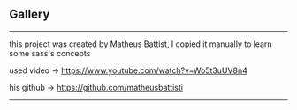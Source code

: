 ## Gallery
---
this project was created by Matheus Battist, I copied it manually to learn some sass's concepts

used video -> https://www.youtube.com/watch?v=Wo5t3uUV8n4

his github -> https://github.com/matheusbattisti

---